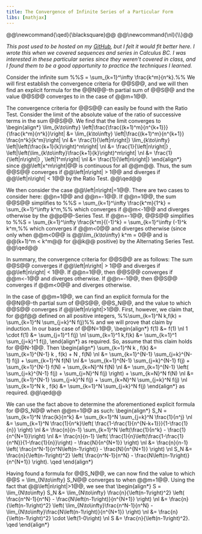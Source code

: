 ```yaml
---
title: The Convergence of Infinite Series of a Particular Form
libs: [mathjax]
---
```


<div class="mathjaxDeclarations">
    @@\newcommand{\qed}{\blacksquare}@@
    @@\newcommand{\nl}{\\}@@
</div>

_This post used to be hosted on my [GitHub](https://github.com/ammrat13),
but I felt it would fit better here. I wrote this when we covered sequences and
series in Calculus BC. I was interested in these particular series since they
weren't covered in class, and I found them to be a good opportunity to practice
the techniques I learned._

Consider the infinite sum 
%%S = \sum_{k=1}^\infty \frac{k^m}{n^k}.%%
We will first establish the convergence criteria for @@S@@, and we will then
find an explicit formula for the @@N@@-th partial sum of @@S@@ and the value
@@S@@ converges to in the case of @@m=1@@.

The convergence criteria for @@S@@ can easily be found with the Ratio Test.
Consider the limit of the absolute value of the ratio of successive terms in the
sum @@S@@. We find that the limit converges to 
\begin{align\*}
\lim_{k\to\infty} \left|\frac{\frac{(k+1)^m}{n^{k+1}}}{\frac{k^m}{n^k}}\right| &= \lim_{k\to\infty} \left|\frac{(k+1)^m}{n^{k+1}} \frac{n^k}{k^m}\right| \nl
	&= \frac{1}{\left|n\right|} \lim_{k\to\infty} \left|\left(\frac{k+1}{k}\right)^m\right| \nl
	&= \frac{1}{\left|n\right|} \, \left|\left(\lim_{k\to\infty}\frac{k+1}{k}\right)^m\right| \nl
	&= \frac{1}{\left|n\right|} \, \left|1^m\right| \nl
	&= \frac{1}{\left|n\right|}
\end{align\*}
since @@\left|x^m\right|@@ is continuous for all @@m@@. Thus, the sum @@S@@
converges if @@\left|n\right| > 1@@ and diverges if @@\left|n\right| < 1@@ by
the Ratio Test. @@\qed@@

We then consider the case @@\left|n\right|=1@@. There are two cases to consider
here: @@n=1@@ and @@n=-1@@. If @@n=1@@, the sum @@S@@ simplifies to
%%S = \sum_{k=1}^\infty \frac{k^m}{1^k} = \sum_{k=1}^\infty k^m,%%
which converges if @@m<-1@@ and diverges otherwise by the @@p@@-Series Test. If
@@n=-1@@, @@S@@ simplifies to 
%%S = \sum_{k=1}^\infty \frac{k^m}{(-1)^k} = \sum_{k=1}^\infty (-1)^k k^m,%%
which converges if @@m<0@@ and diverges otherwise (since only when @@m<0@@ is
@@\lim_{k\to\infty} k^m = 0@@ and is @@(k+1)^m < k^m@@ for @@k@@ positive) by
the Alternating Series Test. @@\qed@@

In summary, the convergence criteria for @@S@@ are as follows: The sum @@S@@
converges if @@\left|n\right| > 1@@ and diverges if @@\left|n\right| < 1@@. If
@@n=1@@, then @@S@@ converges if @@m<-1@@ and diverges otherwise. If @@n=-1@@,
then @@S@@ converges if @@m<0@@ and diverges otherwise.

In the case of @@m=1@@, we can find an explicit formula for the @@N@@-th partial
sum of @@S@@, @@S_N@@, and the value to which @@S@@ converges if
@@\left|n\right|>1@@. First, however, we claim that, for @@f@@ defined on all
positive integers,
%%\sum_{k=1}^N k\,f(k) = \sum_{k=1}^N \sum_{j=k}^N f(j)%%
and we will prove that claim by induction. In our base case of @@N=1@@,
\begin{align\*}
f(1) &= f(1) \nl
1 \cdot f(1) &= \sum_{j=1}^1 f(j) \nl
\sum_{k=1}^1 k\,f(k) &= \sum_{k=1}^1 \sum_{j=k}^1 f(j),
\end{align\*}
as required. So, assume that this claim holds for @@N-1@@. Then 
\begin{align\*}
\sum_{k=1}^N k \, f(k) &= \sum_{k=1}^{N-1} k \, f(k) + N \, f(N) \nl
	&= \sum_{k=1}^{N-1} \sum_{j=k}^{N-1} f(j) + \sum_{k=1}^N f(N) \nl
	&= \sum_{k=1}^{N-1} \sum_{j=k}^{N-1} f(j) + \sum_{k=1}^{N-1} f(N) + \sum_{k=N}^N f(N) \nl
	&= \sum_{k=1}^{N-1} \left( \sum_{j=k}^{N-1} f(j) + \sum_{j=N}^N f(j) \right) + \sum_{k=N}^N f(N) \nl
	&= \sum_{k=1}^{N-1} \sum_{j=k}^N f(j) + \sum_{k=N}^N \sum_{j=k}^N f(j) \nl
\sum_{k=1}^N k \, f(k) &= \sum_{k=1}^N \sum_{j=k}^N f(j)
\end{align\*}
as required. @@\qed@@

We can use the fact above to determine the aforementioned explicit formula for
@@S_N@@ when @@m=1@@ as such:
\begin{align\*}
S_N = \sum_{k=1}^N \frac{k}{n^k} &= \sum_{k=1}^N \sum_{j=k}^N \frac{1}{n^j} \nl
	&= \sum_{k=1}^N \frac{1}{n^k}\left( \frac{1-\frac{1}{n^{N-k+1}}}{1-\frac{1}{n}} \right) \nl
	&= \frac{n}{n-1} \sum_{k=1}^N \left(\frac{1}{n^k} - \frac{1}{n^{N+1}}\right) \nl
	&= \frac{n}{n-1} \left( \frac{1}{n}\left(\frac{1-\frac{1}{n^N}}{1-\frac{1}{n}}\right) - \frac{N}{n^{N+1}} \right) \nl
	&= \frac{n}{n-1} \left( \frac{n^N-1}{n^N\left(n-1\right)} - \frac{N}{n^{N+1}} \right) \nl
S_N &= \frac{n}{\left(n-1\right)^2} \left( \frac{n^N-1}{n^N} - \frac{N\left(n-1\right)}{n^{N+1}} \right). \qed
\end{align\*}

Having found a formula for @@S_N@@, we can now find the value to which @@S =
\lim_{N\to\infty} S_N@@ converges to when @@m=1@@. Using the fact that
@@\left|n\right|>1@@, we see that
\begin{align\*}
S = \lim_{N\to\infty} S_N &= \lim_{N\to\infty} \frac{n}{\left(n-1\right)^2} \left( \frac{n^N-1}{n^N} - \frac{N\left(n-1\right)}{n^{N+1}} \right) \nl
	&= \frac{n}{\left(n-1\right)^2} \left( \lim_{N\to\infty}\frac{n^N-1}{n^N} - \lim_{N\to\infty}\frac{N\left(n-1\right)}{n^{N+1}} \right) \nl
	&= \frac{n}{\left(n-1\right)^2} \cdot \left(1-0\right) \nl
S &= \frac{n}{\left(n-1\right)^2}. \qed
\end{align\*}
